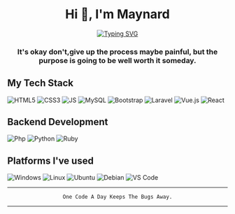 <h1 align="center">Hi 👋, I'm Maynard</h1>
<p align="center">
  <a href="https://git.io/typing-svg"><img src="https://readme-typing-svg.demolab.com?font=Fira+Code&pause=1000&center=true&random=false&width=435&lines=Hello+Welcome;I'm+Filipino+Junior+Web+Developer;I+love+to+create+something+new;And+I+like+you+too!" alt="Typing SVG" /></a>
</p>
<h3 align="center">It's okay don't,give up the process maybe painful, but the purpose is going to be well worth it someday.
</h3>

## My Tech Stack
![HTML5](https://img.shields.io/badge/-HTML5-%232c3e50?style=for-the-badge&logo=HTML5&logoColor=white)
![CSS3](https://img.shields.io/badge/-CSS3-%232c3e50?style=for-the-badge&logo=CSS3&logoColor=white)
![JS](https://img.shields.io/badge/-Javascript-%232c3e50?style=for-the-badge&logo=javascript&logoColor=white)
![MySQL](https://img.shields.io/badge/-mySQL-%232c3e50?style=for-the-badge&logo=mysql&logoColor=white)
![Bootstrap](https://img.shields.io/badge/-Bootstrap-%232c3e50?style=for-the-badge&logo=bootstrap&logoColor=white)
![Laravel](https://img.shields.io/badge/laravel-%232c3e50.svg?style=for-the-badge&logo=laravel&logoColor=white)
![Vue.js](https://img.shields.io/badge/vue.js-%232c3e50.svg?style=for-the-badge&logo=vue.js&logoColor=white)
![React](https://img.shields.io/badge/react-%232c3e50.svg?style=for-the-badge&logo=react&logoColor=white)



## Backend Development 
![Php](https://img.shields.io/badge/php-%232c3e50.svg?style=for-the-badge&logo=php&logoColor=white)
![Python](https://img.shields.io/badge/python-%232c3e50.svg?style=for-the-badge&logo=python&logoColor=white)
![Ruby](https://img.shields.io/badge/ruby-%232c3e50.svg?style=for-the-badge&logo=ruby&logoColor=white)

## Platforms I've used
![Windows](https://img.shields.io/badge/windows-%232c3e50.svg?style=for-the-badge&logo=windows&logoColor=white)
![Linux](https://img.shields.io/badge/linux-%232c3e50.svg?style=for-the-badge&logo=linux&logoColor=white)
![Ubuntu](https://img.shields.io/badge/ubuntu-%232c3e50.svg?style=for-the-badge&logo=ubuntu&logoColor=white)
![Debian](https://img.shields.io/badge/debian-%232c3e50.svg?style=for-the-badge&logo=debian&logoColor=white)
![VS Code](https://img.shields.io/badge/VS%20Code-%232c3e50.svg?style=for-the-badge&logo=visual-studio-code&logoColor=white)


</div>

---

<div align="center">
  
``` One Code A Day Keeps The Bugs Away. ```
  
</div>

---

<div align="center">
  
</div>
